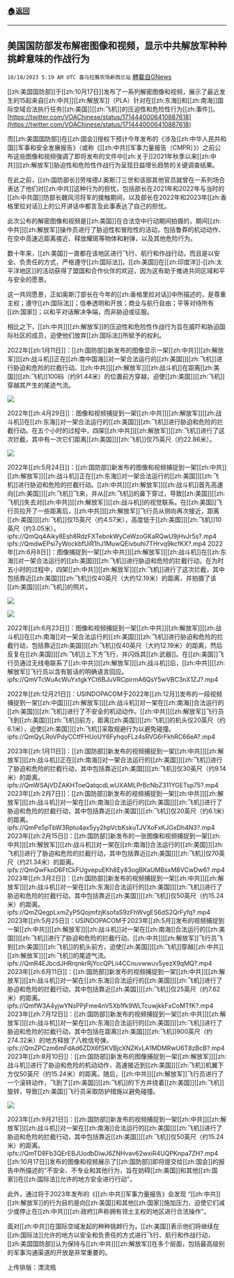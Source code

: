 ###  [:house:返回](README.md)
---


## 美国国防部发布解密图像和视频，显示中共解放军种种挑衅意味的作战行为
`10/18/2023 5:19 AM UTC 喜马拉雅农场新西兰站` [轉載自GNews](https://gnews.org/articles/1848125)

[[zh:美国国防部]]于[[zh:10月17日]]发布了一系列解密图像和视频，展示了最近发生的15起来自[[zh:中共]][[zh:解放军]]（PLA）针对在[[zh:东海]]和[[zh:南海]]国际空域合法执行任务[[zh:美国]][[zh:飞机]]的压迫性和危险性行为[[zh:事件]]。
[https://twitter.com/VOAChinese/status/1714440006410887618](https://twitter.com/VOAChinese/status/1714440006410887618)

而[[zh:美国国防部]]在[[zh:国会]]授权下预计今年发布的《涉及[[zh:中华人民共和国]]军事和安全发展报告》（或称《[[zh:中共]]军事力量报告（CMPR）》）之前公布这些图像和视频强调了即将发布的文件中[[zh:关于]]2021年秋季以来[[zh:中共]][[zh:解放军]]胁迫性和危险性作战行为呈现日益增长趋势的关键调查结果。

在此之前，[[zh:国防部长]]劳埃德J.奥斯汀三世和该部其他官员就曾在一系列场合表达了他们对[[zh:中共]]这种行为的担忧，包括部长在2021年和2022年与当时的[[zh:中共国]]防部长魏风河将军的接触期间，以及部长在2022年和2023年[[zh:香格里拉对话]]上的公开讲话中都言及此事表达了自己的担忧。

此次公布的解密图像和视频是[[zh:美国]]在合法空中行动期间拍摄的，期间[[zh:中共]][[zh:解放军]]操作员进行了胁迫性和冒险性的活动，包括鲁莽的机动动作、在空中高速近距离接近、释放耀斑等物体和射弹，以及其他危险行为。

数十年来，[[zh:美国]]一直都在该地区进行飞行、航行和作战行动，而且是以安全、负责任的方式，严格遵守[[zh:国际法]]。[[zh:美国]]在[[zh:印度洋]]\-[[zh:太平洋地区]]的活动获得了盟国和合作伙伴的欢迎，因为这有助于推进共同区域和平与安全的愿景。

这一共同愿景，正如奥斯汀部长在今年的[[zh:香格里拉对话]]中所描述的，是尊重主权；遵守[[zh:国际法]]；信奉透明和开放；商业与航行自由；平等对待所有[[zh:国家]]；以和平对话解决争端，而非胁迫或征服。

相比之下，[[zh:中共]][[zh:解放军]]的压迫性和危险性作战行为旨在威吓和胁迫国际社区的成员，迫使他们放弃[[zh:国际法]]所赋予的权利。

  2022年[[zh:1月11日]]：[[zh:国防部]]新发布的图像显示一架[[zh:中共]][[zh:解放军]][[zh:战斗机]]正在[[zh:南中国海]]对一架合法运行的[[zh:美国]][[zh:飞机]]进行胁迫和危险的拦截行动。[[zh:中共]][[zh:解放军]][[zh:战斗机]]在距离[[zh:美国]][[zh:飞机]]100码（约91.44米）的位置前方穿越，迫使[[zh:美国]][[zh:飞机]]穿越其产生的尾迹气流。

![](ipfs://QmfA6tLbztBKCrcBj4bBCXYZwRhHN5J2HmpFse59ABJucv?.png)

  2022年[[zh:4月29日]]：图像和视频捕捉到一架[[zh:中共]][[zh:解放军]][[zh:战斗机]]在[[zh:东海]]对一架合法运行的[[zh:美国]][[zh:飞机]]进行胁迫和危险的拦截行动。在五个小时的过程中，四架[[zh:中共]][[zh:解放军]][[zh:飞机]]进行了这次拦截，其中有一次它们距离[[zh:美国]][[zh:飞机]]仅75英尺（约22.86米）。


![](ipfs://QmQeYRQwxZvhmUhKYpJcszTSr9zCb3ie4dJkWUXzyxcUrZ?.png)

  2022年[[zh:5月24日]]：[[zh:国防部]]新发布的图像和视频捕捉到一架[[zh:中共]][[zh:解放军]][[zh:战斗机]]正在[[zh:东海]]对一架合法运行的[[zh:美国]][[zh:飞机]]进行胁迫和危险的拦截行动。[[zh:中共]][[zh:解放军]][[zh:战斗机]]首先高速向[[zh:美国]][[zh:飞机]]飞来，并从[[zh:飞机]]的鼻下穿过，导致[[zh:美国]][[zh:飞机]]失去对[[zh:中共]][[zh:解放军]][[zh:战斗机]]的视觉联系。在[[zh:美国]]飞行员拉开了一些距离后，[[zh:中共]][[zh:解放军]]飞行员从侧向再次接近，距离[[zh:美国]][[zh:飞机]]仅15英尺（约4.57米），高度低于[[zh:美国]][[zh:飞机]]10英尺（约3.05米）。
ipfs://QmQq4Aiky8Esh8RdzFXTebnkWyCeWzoGKaRQwU9jHvJr5s?.mp4
ipfs://QmdwEPsi7yWockbfUiR1hJ1MuwQEivbuhi7THrvq9kcfKX?.mp4
2022年[[zh:6月8日]]：图像捕捉到一架[[zh:中共]][[zh:解放军]][[zh:战斗机]]在[[zh:东海]]对一架合法运行的[[zh:美国]][[zh:飞机]]进行胁迫和危险的拦截行动。在为时五小时的过程中，四架[[zh:中共]][[zh:解放军]][[zh:飞机]]进行了这次拦截，其中包括靠近[[zh:美国]][[zh:飞机]]仅40英尺（大约12.19米）的距离，并拍摄了该[[zh:美国]][[zh:飞机]]的照片。

![](ipfs://QmWJtX2aHa3RrYHEPe6cYmXt7LC2FscoGwvsCNLbV7vWdr?.png)


![](ipfs://QmP88tS1aRKMrky4nR6o1JMz4ivP5RgzDS9vVv2JFfTBLe?.png)

  2022年[[zh:6月23日]]：图像和视频捕捉到一架[[zh:中共]][[zh:解放军]][[zh:战斗机]]在[[zh:南海]]对一架合法运行的[[zh:美国]][[zh:飞机]]进行胁迫和危险的拦截行动，包括靠近[[zh:美国]][[zh:飞机]]仅40英尺（大约12.19米）的距离，然后反复在[[zh:美国]][[zh:飞机]]上下方飞行，并闪烁其[[zh:武器]]。在[[zh:美国]]飞行员通过无线电联系了[[zh:中共]][[zh:解放军]][[zh:战斗机]]后，[[zh:中共]][[zh:解放军]]飞行员以含有脏话的明确语言回应。
ipfs://QmVTcWuAcWuYxtgkYCt6BJuVRCpirmA6QsY5wVBC3nX1ZJ?.mp4

  2022年[[zh:12月21日]]：USINDOPACOM于2022年[[zh:12月]]发布的一段视频捕捉到一架[[zh:中国]][[zh:解放军]][[zh:战斗机]]对一架在[[zh:南海]]合法运行的[[zh:美国]][[zh:飞机]]进行了不安全的机动动作。[[zh:中共]][[zh:解放军]]飞行员飞到[[zh:美国]][[zh:飞机]]前方，距离[[zh:美国]][[zh:飞机]]的机头仅20英尺（约6.1米），迫使[[zh:美国]][[zh:飞机]]采取规避行为以避免碰撞。
ipfs://QmQyLRoVPdyCCtfFHUoUY6FyhqoFLz4sRVG6rFkhRC66eA?.mp4

  2023年[[zh:1月11日]]：[[zh:国防部]]新发布的视频捕捉到一架[[zh:中共]][[zh:解放军]][[zh:战斗机]]正在[[zh:南海]]对一架合法运行的[[zh:美国]][[zh:飞机]]进行了胁迫和危险的拦截行动，其中包括靠近[[zh:美国]][[zh:飞机]]仅30英尺（约9.14米）的距离。
ipfs://QmWSAjVDZAKHToeQatqcdLwUXAMLPrBcNbZ311YGETsp75?.mp4
  2023年[[zh:2月7日]]：[[zh:国防部]]新发布的视频捕捉到一架[[zh:中共]][[zh:解放军]][[zh:战斗机]]对一架在[[zh:南海]]合法运行的[[zh:美国]][[zh:飞机]]进行了胁迫和危险的拦截行动，其中包括靠近[[zh:美国]][[zh:飞机]]仅20英尺（约6.1米）的距离。
ipfs://QmPe5pTbW3Rptu4ax5yy2hpVcbKskuTJVXoFxKJGxDh4N3?.mp4
2023年[[zh:2月15日]]：[[zh:国防部]]新发布的一张图像和视频捕捉到一架[[zh:中共]][[zh:解放军]][[zh:战斗机]]对一架在[[zh:南海]]合法运行的[[zh:美国]][[zh:飞机]]进行了胁迫和危险的拦截行动，其中包括靠近[[zh:美国]][[zh:飞机]]仅70英尺（约21.34米）的距离。
ipfs://QmQwFkoD6FtCkFUgvepuEKh8Ey83ogBKaUMBsxM8VCwDw6?.mp4
  2023年[[zh:3月2日]]：[[zh:国防部]]新发布的视频捕捉到一架[[zh:中共]][[zh:解放军]][[zh:战斗机]]对一架在[[zh:东海]]合法运行的[[zh:美国]][[zh:飞机]]进行了胁迫和危险的拦截行动，其中包括靠近[[zh:美国]][[zh:飞机]]仅50英尺（约15.24米）的距离。
ipfs://QmZQegpLxmZyP5QojmfzjKsofaS9zFhWvgES6dS2QrFyfq?.mp4
  2023年[[zh:5月25日]]：USINDOPACOM于2023年[[zh:5月]]发布的视频捕捉到一架[[zh:中共]][[zh:解放军]][[zh:战斗机]]对一架在[[zh:南海]]合法运行的[[zh:美国]][[zh:飞机]]进行了胁迫和危险的拦截行动。[[zh:中共]][[zh:解放军]]飞行员飞到[[zh:美国]][[zh:飞机]]的机头前方，迫使[[zh:美国]][[zh:飞机]]穿越[[zh:中共]][[zh:解放军]][[zh:飞机]]的尾迹气流。
ipfs://QmR4EJbcdJHRrqnkrRjYccQPLii4CCnuvwwuv5yezX9qMQ?.mp4
2023年[[zh:6月11日]]：[[zh:国防部]]新发布的视频捕捉到一架[[zh:中共]][[zh:解放军]][[zh:战斗机]]对一架在[[zh:东海]]合法运行的[[zh:美国]][[zh:飞机]]进行了胁迫和危险的拦截行动，其中包括靠近[[zh:美国]][[zh:飞机]]仅25英尺（约7.62米）的距离。
ipfs://QmfW3A4yjwYNsPPjFme4nV5Xb1fk9WLTcuwjkkFxCoMTfK?.mp4
2023年[[zh:7月12日]]：[[zh:国防部]]新发布的视频捕捉到一架[[zh:中共]][[zh:解放军]][[zh:战斗机]]对一架在[[zh:东海]]合法运行的[[zh:美国]][[zh:飞机]]进行了胁迫和危险的拦截行动，其中包括在距离[[zh:美国]][[zh:飞机]]900英尺（约274.32米）的地方释放了八枚信号弹。
ipfs://QmZPCzm6mFdAd6ZDX6fSKVBjcXNZKvLA1MDMRwU6T8zBcB?.mp4
2023年[[zh:8月10日]]：[[zh:国防部]]新发布的图像捕捉到一架[[zh:解放军]][[zh:战斗机]]进行了胁迫和危险的机动动作，高速接近到[[zh:美国]][[zh:飞机]]机翼下方仅50英尺（约15.24米）的距离。随后，[[zh:中共]][[zh:解放军]]飞行员进行了一个滚转动作，飞到了[[zh:美国]][[zh:飞机]]的下方并绕着[[zh:美国]][[zh:飞机]]旋转，导致[[zh:美国]]飞行员采取防护措施以避免碰撞。

![](ipfs://QmUWXajcXfWFUR8UPc6k5QwmsQLvWUfYB3WnH7pY4H8EsG?.png)

2023年[[zh:9月21日]]：[[zh:国防部]]新发布的视频捕捉到一架[[zh:中共]][[zh:解放军]][[zh:战斗机]]对一架在[[zh:南海]]合法运行的[[zh:美国]][[zh:飞机]]进行了胁迫和危险的拦截行动，其中包括靠近[[zh:美国]][[zh:飞机]]仅50英尺（约15.24米）的距离。
ipfs://QmTD8Fb3QErEBJUodbDiwJ6ZNHvav62wxiR4UQPKnpa7ZH?.mp4
[[zh:10月17日]]发布的图像和视频展示了[[zh:国防部]]即将提交给[[zh:国会]]的报告中所描述的"不安全、不专业和其他行为，旨在妨碍[[zh:美国]]和其他[[zh:国家]]在[[zh:国际法]]允许的地方安全进行行动"。

此外，通过将于2023年发布的《[[zh:中共]]军事力量报告》会发现 “[[zh:中共]][[zh:解放军]]的行为目的是向[[zh:美国]]和其他[[zh:国家]]施加压力，迫使它们减少或停止在[[zh:中共]][[zh:政府]]声称拥有领土主权的地区进行合法操作"。

面对[[zh:中共]]在国际空域发起的种种挑衅行为，[[zh:美国]]表示他们将继续在[[zh:国际法]]允许的地方以安全和负责任的方式进行飞行、航行和作战行动，[[zh:美国国防部]]认为保持与[[zh:中共]][[zh:解放军]]在多个层面，包括最高级别的军事沟通渠道的开放是非常重要的。

上传排版：漂流瓶

